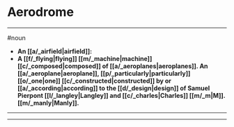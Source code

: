 # Aerodrome
---
#noun
- **An [[a/_airfield|airfield]]:**
- **A [[f/_flying|flying]] [[m/_machine|machine]] [[c/_composed|composed]] of [[a/_aeroplanes|aeroplanes]]. An [[a/_aeroplane|aeroplane]], [[p/_particularly|particularly]] [[o/_one|one]] [[c/_constructed|constructed]] by or [[a/_according|according]] to the [[d/_design|design]] of Samuel Pierpont [[l/_langley|Langley]] and [[c/_charles|Charles]] [[m/_m|M]]. [[m/_manly|Manly]].**
---
---
